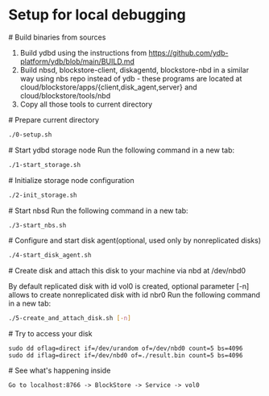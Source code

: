 # Setup for local debugging

\# Build binaries from sources
1. Build ydbd using the instructions from https://github.com/ydb-platform/ydb/blob/main/BUILD.md
2. Build nbsd, blockstore-client, diskagentd, blockstore-nbd in a similar way using nbs repo instead of ydb - these programs are located at cloud/blockstore/apps/{client,disk_agent,server} and cloud/blockstore/tools/nbd
3. Copy all those tools to current directory

\# Prepare current directory
```bash
./0-setup.sh
```

\# Start ydbd storage node
Run the following command in a new tab:
```bash
./1-start_storage.sh
```

\# Initialize storage node configuration
```bash
./2-init_storage.sh
```

\# Start nbsd
Run the following command in a new tab:
```bash
./3-start_nbs.sh
```

\# Configure and start disk agent(optional, used only by nonreplicated disks)
```bash
./4-start_disk_agent.sh
```

\# Create disk and attach this disk to your machine via nbd at /dev/nbd0

By default replicated disk with id vol0 is created, optional parameter [-n] allows to create nonreplicated disk with id nbr0
Run the following command in a new tab:
```bash
./5-create_and_attach_disk.sh [-n]
```

\# Try to access your disk
```
sudo dd oflag=direct if=/dev/urandom of=/dev/nbd0 count=5 bs=4096
sudo dd iflag=direct if=/dev/nbd0 of=./result.bin count=5 bs=4096
```

\# See what's happening inside
```
Go to localhost:8766 -> BlockStore -> Service -> vol0
```
